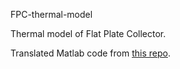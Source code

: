 FPC-thermal-model

Thermal model of Flat Plate Collector.

Translated Matlab code from [this repo](https://github.com/orestispanago/MATLAB-FPC).

